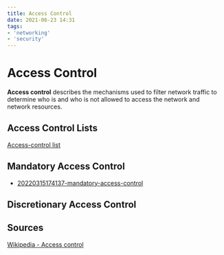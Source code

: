 ```yaml
---
title: Access Control
date: 2021-06-23 14:31
tags:
- 'networking'
- 'security'
---
```


# Access Control

**Access control** describes the mechanisms used to filter network traffic to determine who is and who is not allowed to access the network and network resources.

## Access Control Lists

[Access-control list](20210628143348-access-control-list.md)

## Mandatory Access Control

*  [20220315174137-mandatory-access-control](20220315174137-mandatory-access-control.md)

## Discretionary Access Control

## Sources

[Wikipedia - Access control](https://en.wikipedia.org/wiki/Access_control)